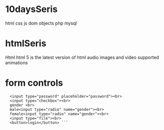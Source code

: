 # 10daysSeris

html
css
js  dom objects
php 
mysql

# htmlSeris
 Html
    html 5 is the latest version of html
    audio images and video supported
    animations

 # form controls 
  ``` <input type="text" placeholder="username" ><br>
    <input type="password" placeholder="password"><br>
    <input type="checkbox"><br>
    gender <br>
    male<input type="radio" name="gender"><br>
    female<input type="radio" name="gender"><br>
    <input type="file"><br>
    <button>login</button> ```
    
